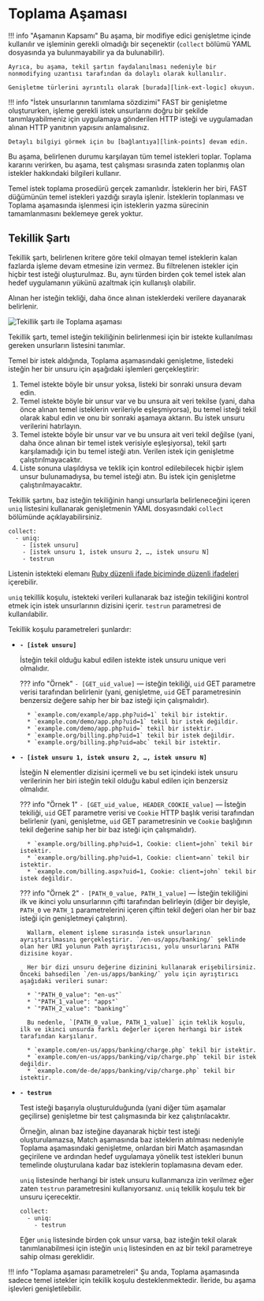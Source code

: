 [link-points]:          points/intro.md
[link-ruby-regexp]:     http://ruby-doc.org/core-2.6.1/doc/regexp_rdoc.html
[link-ext-logic]:       logic.md

[img-collect-uniq]:    ../../images/fast/dsl/en/phases/collect-uniq.png

# Toplama Aşaması

!!! info "Aşamanın Kapsamı"
    Bu aşama, bir modifiye edici genişletme içinde kullanılır ve işleminin gerekli olmadığı bir seçenektir (`collect` bölümü YAML dosyasında ya bulunmayabilir ya da bulunabilir).
    
    Ayrıca, bu aşama, tekil şartın faydalanılması nedeniyle bir nonmodifying uzantısı tarafından da dolaylı olarak kullanılır.
    
    Genişletme türlerini ayrıntılı olarak [burada][link-ext-logic] okuyun.

!!! info "İstek unsurlarının tanımlama sözdizimi"
    FAST bir genişletme oluştururken, işleme gerekli istek unsurlarını doğru bir şekilde tanımlayabilmeniz için uygulamaya gönderilen HTTP isteği ve uygulamadan alınan HTTP yanıtının yapısını anlamalısınız.
    
    Detaylı bilgiyi görmek için bu [bağlantıya][link-points] devam edin.

 Bu aşama, belirlenen durumu karşılayan tüm temel istekleri toplar. Toplama kararını verirken, bu aşama, test çalışması sırasında zaten toplanmış olan istekler hakkındaki bilgileri kullanır.

Temel istek toplama prosedürü gerçek zamanlıdır. İsteklerin her biri, FAST düğümünün temel istekleri yazdığı sırayla işlenir. İsteklerin toplanması ve Toplama aşamasında işlenmesi için isteklerin yazma sürecinin tamamlanmasını beklemeye gerek yoktur.

## Tekillik Şartı

Tekillik şartı, belirlenen kritere göre tekil olmayan temel isteklerin kalan fazlarda işleme devam etmesine izin vermez. Bu filtrelenen istekler için hiçbir test isteği oluşturulmaz. Bu, aynı türden birden çok temel istek alan hedef uygulamanın yükünü azaltmak için kullanışlı olabilir.

Alınan her isteğin tekliği, daha önce alınan isteklerdeki verilere dayanarak belirlenir.

![Tekillik şartı ile Toplama aşaması][img-collect-uniq]

Tekillik şartı, temel isteğin tekiliğinin belirlenmesi için bir istekte kullanılması gereken unsurların listesini tanımlar.

Temel bir istek aldığında, Toplama aşamasındaki genişletme, listedeki isteğin her bir unsuru için aşağıdaki işlemleri gerçekleştirir:
1. Temel istekte böyle bir unsur yoksa, listeki bir sonraki unsura devam edin.
2. Temel istekte böyle bir unsur var ve bu unsura ait veri tekilse (yani, daha önce alınan temel isteklerin verileriyle eşleşmiyorsa), bu temel isteği tekil olarak kabul edin ve onu bir sonraki aşamaya aktarın. Bu istek unsuru verilerini hatırlayın.
3. Temel istekte böyle bir unsur var ve bu unsura ait veri tekil değilse (yani, daha önce alınan bir temel istek verisiyle eşleşiyorsa), tekil şartı karşılamadığı için bu temel isteği atın. Verilen istek için genişletme çalıştırılmayacaktır.
4. Liste sonuna ulaşıldıysa ve teklik için kontrol edilebilecek hiçbir işlem unsur bulunamadıysa, bu temel isteği atın. Bu istek için genişletme çalıştırılmayacaktır.

Tekillik şartını, baz isteğin tekiliğinin hangi unsurlarla belirleneceğini içeren `uniq` listesini kullanarak genişletmenin YAML dosyasındaki `collect` bölümünde açıklayabilirsiniz.

```
collect:
  - uniq:
    - [istek unsuru]
    - [istek unsuru 1, istek unsuru 2, …, istek unsuru N]
    - testrun
```  

Listenin istekteki elemanı [Ruby düzenli ifade biçiminde düzenli ifadeleri][link-ruby-regexp] içerebilir.

`uniq` tekillik koşulu, istekteki verileri kullanarak baz isteğin tekiliğini kontrol etmek için istek unsurlarının dizisini içerir. `testrun` parametresi de kullanılabilir.

Tekillik koşulu parametreleri şunlardır:

* **`- [istek unsuru]`**
    
    İsteğin tekil olduğu kabul edilen istekte istek unsuru unique veri olmalıdır.
    
    ??? info "Örnek"
        `- [GET_uid_value]` — isteğin tekiliği, `uid` GET parametre verisi tarafından belirlenir (yani, genişletme, `uid` GET parametresinin benzersiz değere sahip her bir baz isteği için çalışmalıdır).

        * `example.com/example/app.php?uid=1` tekil bir istektir.
        * `example.com/demo/app.php?uid=1` tekil bir istek değildir.
        * `example.com/demo/app.php?uid=` tekil bir istektir.
        * `example.org/billing.php?uid=1` tekil bir istek değildir.
        * `example.org/billing.php?uid=abc` tekil bir istektir.

* **`- [istek unsuru 1, istek unsuru 2, …, istek unsuru N]`**
    
    İsteğin N elementler dizisini içermeli ve bu set içindeki istek unsuru verilerinin her biri isteğin tekil olduğu kabul edilen için benzersiz olmalıdır.
    
    ??? info "Örnek 1"
        `- [GET_uid_value, HEADER_COOKIE_value]` — İsteğin tekiliği, `uid` GET parametre verisi ve `Cookie` HTTP başlık verisi tarafından belirlenir (yani, genişletme, `uid` GET parametresinin ve `Cookie` başlığının tekil değerine sahip her bir baz isteği için çalışmalıdır).

        * `example.org/billing.php?uid=1, Cookie: client=john` tekil bir istektir.
        * `example.org/billing.php?uid=1, Cookie: client=ann` tekil bir istektir.
        * `example.com/billing.aspx?uid=1, Cookie: client=john` tekil bir istek değildir.
    
    ??? info "Örnek 2"
        `- [PATH_0_value, PATH_1_value]` — İsteğin tekiliğini ilk ve ikinci yolu unsurlarının çifti tarafından belirleyin (diğer bir deyişle, `PATH_0` ve `PATH_1` parametrelerini içeren çiftin tekil değeri olan her bir baz isteği için genişletmeyi çalıştırın).
            
        Wallarm, element işleme sırasında istek unsurlarının ayrıştırılmasını gerçekleştirir. `/en-us/apps/banking/` şeklinde olan her URI yolunun Path ayrıştırıcısı, yolu unsurlarını PATH dizisine koyar.
            
        Her bir dizi unsuru değerine dizinini kullanarak erişebilirsiniz. Önceki bahsedilen `/en-us/apps/banking/` yolu için ayrıştırıcı aşağıdaki verileri sunar:

        * `"PATH_0_value": "en-us"`
        * `"PATH_1_value": "apps"`
        * `"PATH_2_value": "banking"`
            
        Bu nedenle, `[PATH_0_value, PATH_1_value]` için teklik koşulu, ilk ve ikinci unsurda farklı değerler içeren herhangi bir istek tarafından karşılanır.

        * `example.com/en-us/apps/banking/charge.php` tekil bir istektir.
        * `example.com/en-us/apps/banking/vip/charge.php` tekil bir istek değildir.
        * `example.com/de-de/apps/banking/vip/charge.php` tekil bir istektir.
    
* **`- testrun`**
    
    Test isteği başarıyla oluşturulduğunda (yani diğer tüm aşamalar geçilirse) genişletme bir test çalışmasında bir kez çalıştırılacaktır.
    
    Örneğin, alınan baz isteğine dayanarak hiçbir test isteği oluşturulamazsa, Match aşamasında baz isteklerin atılması nedeniyle Toplama aşamasındaki genişletme, onlardan biri Match aşamasından geçirilene ve ardından hedef uygulamaya yönelik test istekleri bunun temelinde oluşturulana kadar baz isteklerin toplamasına devam eder.
    
    `uniq` listesinde herhangi bir istek unsuru kullanmanıza izin verilmez eğer zaten `testrun` parametresini kullanıyorsanız. `uniq` tekilik koşulu tek bir unsuru içerecektir.
    
    ```
    collect:
      - uniq:
        - testrun 
    ```
    
    Eğer `uniq` listesinde birden çok unsur varsa, baz isteğin tekil olarak tanımlanabilmesi için isteğin `uniq` listesinden en az bir tekil parametreye sahip olması gereklidir. 



!!! info "Toplama aşaması parametreleri"
    Şu anda, Toplama aşamasında sadece temel istekler için tekilik koşulu desteklenmektedir. İleride, bu aşama işlevleri genişletilebilir.
